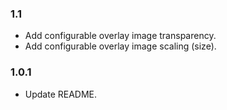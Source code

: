 ### 1.1
- Add configurable overlay image transparency.
- Add configurable overlay image scaling (size).

### 1.0.1
- Update README.